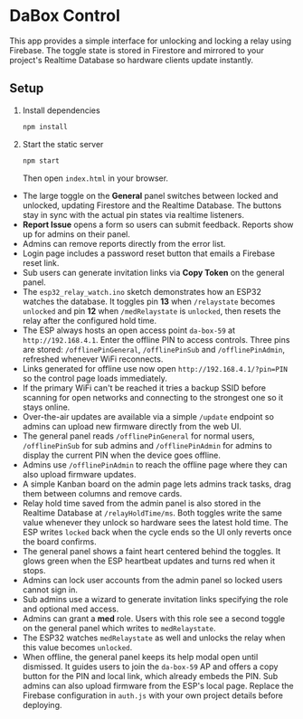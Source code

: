 # DaBox Control

This app provides a simple interface for unlocking and locking a relay using Firebase. The toggle state is stored in Firestore and mirrored to your project's Realtime Database so hardware clients update instantly.

## Setup

1. Install dependencies
   ```bash
   npm install
   ```
2. Start the static server
   ```bash
   npm start
   ```
   Then open `index.html` in your browser.
- The large toggle on the **General** panel switches between locked and unlocked, updating Firestore and the Realtime Database. The buttons stay in sync with the actual pin states via realtime listeners.
- **Report Issue** opens a form so users can submit feedback. Reports show up for admins on their panel.
- Admins can remove reports directly from the error list.
- Login page includes a password reset button that emails a Firebase reset link.
- Sub users can generate invitation links via **Copy Token** on the general panel.
- The `esp32_relay_watch.ino` sketch demonstrates how an ESP32 watches the database. It toggles pin **13** when `/relaystate` becomes `unlocked` and pin **12** when `/medRelaystate` is `unlocked`, then resets the relay after the configured hold time.
- The ESP always hosts an open access point `da-box-59` at `http://192.168.4.1`. Enter the offline PIN to access controls. Three pins are stored: `/offlinePinGeneral`, `/offlinePinSub` and `/offlinePinAdmin`, refreshed whenever WiFi reconnects.
- Links generated for offline use now open `http://192.168.4.1/?pin=PIN` so the control page loads immediately.
- If the primary WiFi can't be reached it tries a backup SSID before scanning for open networks and connecting to the strongest one so it stays online.
- Over-the-air updates are available via a simple `/update` endpoint so admins can upload new firmware directly from the web UI.
- The general panel reads `/offlinePinGeneral` for normal users, `/offlinePinSub` for sub admins and `/offlinePinAdmin` for admins to display the current PIN when the device goes offline.
- Admins use `/offlinePinAdmin` to reach the offline page where they can also upload firmware updates.
- A simple Kanban board on the admin page lets admins track tasks, drag them between columns and remove cards.
 - Relay hold time saved from the admin panel is also stored in the Realtime Database at `/relayHoldTime/ms`. Both toggles write the same value whenever they unlock so hardware sees the latest hold time. The ESP writes `locked` back when the cycle ends so the UI only reverts once the board confirms.
 - The general panel shows a faint heart centered behind the toggles. It glows green when the ESP heartbeat updates and turns red when it stops.
- Admins can lock user accounts from the admin panel so locked users cannot sign in.
- Sub admins use a wizard to generate invitation links specifying the role and optional med access.
- Admins can grant a **med** role. Users with this role see a second toggle on the general panel which writes to `medRelaystate`.
- The ESP32 watches `medRelaystate` as well and unlocks the relay when this value becomes `unlocked`.
 - When offline, the general panel keeps its help modal open until dismissed. It guides users to join the `da-box-59` AP and offers a copy button for the PIN and local link, which already embeds the PIN. Sub admins can also upload firmware from the ESP's local page.
Replace the Firebase configuration in `auth.js` with your own project details before deploying.
